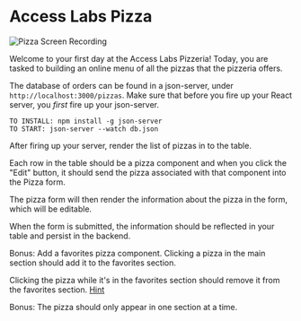# Access Labs Pizza

![Pizza Screen Recording](https://curriculum-content.s3.amazonaws.com/react/pizza.gif)

Welcome to your first day at the Access Labs Pizzeria!
Today, you are tasked to building an online menu of all the pizzas that the pizzeria offers.

The database of orders can be found in a json-server, under `http://localhost:3000/pizzas`.
Make sure that before you fire up your React server, you *first* fire up your json-server.

```text
TO INSTALL: npm install -g json-server
TO START: json-server --watch db.json
```

After firing up your server, render the list of pizzas in to the table.

Each row in the table should be a pizza component and when you click the "Edit" button, it should send the pizza associated with that component into the Pizza form.

The pizza form will then render the information about the pizza in the form, which will be editable.

When the form is submitted, the information should be reflected in your table and persist in the backend.

Bonus: Add a favorites pizza component. Clicking a pizza in the main section should add it to the favorites section.

Clicking the pizza while it's in the favorites section should remove it from the favorites section.
[Hint](https://stackoverflow.com/questions/63411940/how-to-create-two-onclick-events-on-a-clickable-cards-in-react)

Bonus: The pizza should only appear in one section at a time.